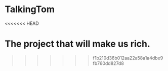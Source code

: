 TalkingTom
==========
<<<<<<< HEAD

The project that will make us rich.
=======
>>>>>>> f1b210d36b012aa22a58a1a4dbe9fb760dd827d8
